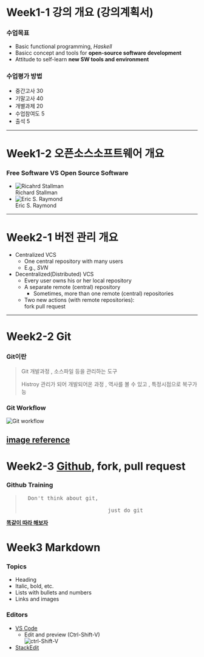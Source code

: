 # Week1-1 강의 개요 (강의계획서)

### 수업목표
* Basic functional programming, _Haskell_
* Basicc concept and tools for **open-source software development**
* Attitude to self-learn **new SW tools and environment**
 
### 수업평가 방법
* 중간고사 30
* 기말고사 40
* 개별과제 20
* 수업참여도 5
* 출석 5
---


# Week1-2 오픈소스소프트웨어 개요

### Free Software VS Open Source Software
* ![Ricahrd Stallman](./oss_git_example/Richard_Stallman.jpg)  
Richard Stallman
* ![Eric S. Raymond](./oss_git_example/Eric_S_Raymond.jpg)  
Eric S. Raymond
---


# Week2-1 버전 관리 개요

* Centralized VCS
    * One central repository with many users
    * E.g., _SVN_
* Decentralized(Distributed) VCS
    * Every user owns his or her local repository
    * A separate remote (central) repository
        * Sometimes, more than one remote (central) repositories
    * Two new actions (with remote repositories):  
    fork pull request
---


# Week2-2 Git

### Git이란 
> Git 개발과정 , 소스파일 등을 관리하는 도구
>
>Histroy 관리가 되어 개발되어온 과정 , 역사를 볼 수 있고 , 특정시점으로 복구가능

### Git Workflow
![Git workflow](https://techblog.woowahan.com/wp-content/uploads/img/2017-10-30/git-flow_overall_graph.png)

[image reference](https://techblog.woowahan.com/2553/)
---


# Week2-3 [Github], fork, pull request

### Github Training
><pre>  Don't think about git, 
>
>                            just do git </pre>

**[똑같이 따라 해보자](https://github.com/Taeung/git-training)**

# Week3     Markdown

### Topics
* Heading
* Italic, bold, etc.  
* Lists with bullets and numbers
* Links and images

### Editors
* [VS Code](https://code.visualstudio.com/docs/languages/markdown)
    *  Edit and preview (Ctrl-Shift-V)  
    ![ctrl-Shift-V](./oss_git_example/VS_MD_preview.png)
* [StackEdit](https://stackedit.io)

[Github]: http://github.com